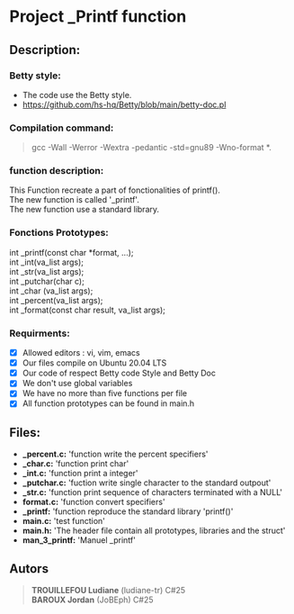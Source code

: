 # Project _Printf function

## Description:

### Betty style:

- The code use the Betty style. <br />
- https://github.com/hs-hq/Betty/blob/main/betty-doc.pl <br />

### Compilation command:

> gcc -Wall -Werror -Wextra -pedantic -std=gnu89 -Wno-format *.


### function description:
This Function recreate a part of fonctionalities of printf(). <br />
The new function is called '_printf'. <br />
The new function use a standard library. <br />

### Fonctions Prototypes:

int _printf(const char *format, ...); <br />
int _int(va_list args); <br />
int _str(va_list args); <br />
int _putchar(char c); <br />
int _char (va_list args); <br />
int _percent(va_list args); <br />
int _format(const char result, va_list args); <br />

### Requirments:
- [x] Allowed editors : vi, vim, emacs <br />
- [x] Our files compile on Ubuntu 20.04 LTS <br />
- [x] Our code of respect Betty code Style and Betty Doc <br />
- [x] We don't use global variables <br />
- [x] We have no more than five functions per file <br />
- [x] All function prototypes can be found in main.h <br />

## Files:
- **_percent.c:** 'function write the percent specifiers' <br />
- **_char.c:** 'function print char' <br />
- **_int.c:** 'function print a integer' <br />
- **_putchar.c:** 'fuction write single character to the standard outpout' <br />
- **_str.c:** 'function print sequence of characters terminated with a NULL' <br />
- **format.c:** 'function convert specifiers' <br />
- **_printf:** 'function reproduce the standard library 'printf()' <br />
- **main.c:** 'test function' <br />
- **main.h:** 'The header file contain all prototypes, libraries and the struct' <br />
- **man_3_printf:** 'Manuel _printf'

## Autors
> **TROUILLEFOU Ludiane** (ludiane-tr) C#25  <br />
> **BAROUX Jordan** (JoBEph) C#25 <br />
